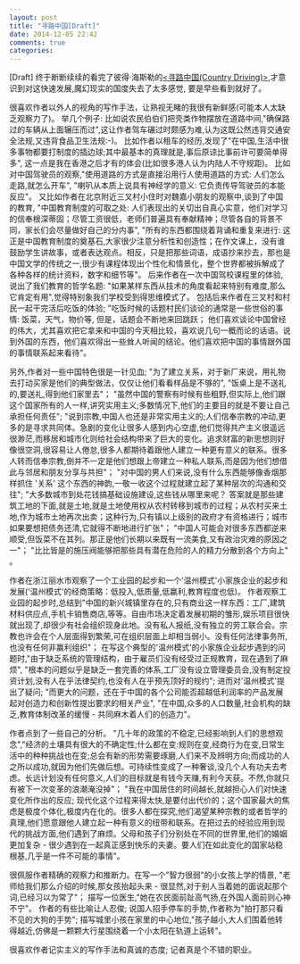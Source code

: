 ```yaml
---
layout: post
title: "寻路中国[Draft]"
date: 2014-12-05 22:42
comments: true
categories: 
---
```

[Draft]
终于断断续续的看完了彼得·海斯勒的[<寻路中国(Country Driving)>](http://book.douban.com/subject/5414391/),才意识到对这快速发展,魔幻现实的国度失去了太多感觉, 要是早些看到就好了。

很喜欢作者以外人的视角的写作手法，让熟视无睹的我很有新鲜感(可能本人太缺乏观察力了)。 举几个例子: 比如说农民伯伯们把壳类作物摆放在道路中间,"确保路过的车辆从上面辗压而过",这让作者驾车碾过时颇感为难,认为这既公然违背交通安全法规,又违背食品卫生法规:-)。  比如作者以租车的经历,发现了"在中国,生活中很多事物都要打制度的插边球;其中最基本的真理就是,事后原谅比事前许可要简单得多", 这一点是我在香港之后才有的体会(比如很多港人认为内陆人不守规距)。  比如对中国驾驶员的观察,"使用道路的方式是直接沿用行人使用道路的方式: 人们怎么走路,就怎么开车", "喇叭从本质上说具有神经学的意义: 它负责传导驾驶员的本能反应"。 又比如作者在北京附近三叉村小住时对魏嘉小朋友的观察中,谈到了中国的教育, "中国教育制度的可取之处: 人们表现出的关切出自真心实意，他们对学习的信奉根深蒂固；尽管工资很低，老师们普遍具有奉献精神；尽管各自的背景不同，家长们会尽量做好自己的分内事",  "所有的东西都围绕着背诵和重复来进行: 这正是中国教育制度的奠基石,大家很少注意分析性和创造性；在作文课上，没有谁鼓励学生讲故事，或者表达观点。相反，只是把那些词语，成语抄来抄去，那也是中国文学的传统之一,很少有课程体现出个性化和情景化，整个世界都被拆解成了各种各样的统计资料，数字和细节等"。  后来作者在一次中国驾校课程里的体验,说出了我们教育的哲学名题: "如果某样东西从技术的角度看起来特别有难度,那么它肯定有用",觉得特别象我们学校受到得思维模式了。 包括后来作者在三叉村和村民一起干完活后吃饭的体验; "吃饭时候的话题村民们谈论的通常是一些世俗的事情: 饭菜，天气，物价等, 但是，话题会不断地来回跳跃； 他们喜欢谈论中国曾经的伟大，尤其喜欢把它拿来和中国的今天相比较，喜欢说几句一概而论的话语。说到外国的东西，他们喜欢得出一些耸人听闻的结论。他们喜欢把中国的事情跟外国的事情联系起来看待"。

另外,作者对一些中国特色很是一针见血; "为了建立关系，对于新厂来说，用礼物去打动买家是他们的典型做法，仅仅让他们看看样品是不够的", "饭桌上是不送礼的,要送礼,得到他们家里去"； "虽然中国的警察有时候有些粗野,但实际上,他们跟这个国家所有的人一样,讲究实用主义;多数情况下,他们的主要目的就是不要让自己承担任何责任"; "说到宗教,中国人也还是非常实用主义的;人们信奉宗教的冲动,更多的是寻求共同体。急剧的变化让很多人感到内心空虚,他们觉得共产主义很遥远很渺茫,而移居和城市化则给社会结构带来了巨大的变化。追求财富的新思想则好像很空洞,很容易让人倦怠,很多人都期待着跟他人建立一种更有意义的联系。很多人转而信奉宗教,倒并不一定是他们想跟上帝建立一种私人联系,而是因为他们想借此与邻居和朋友分享与共担"； "对中国的男人们来说,没有什么东西能够像香烟那样抓住 '关系' 这个东西的神韵,一敬一收这个过程就建立起了某种层次的沟通和交往";  "大多数城市到处花钱搞基础设施建设,这些钱从哪里来呢？ 答案就是那些建筑工地的下面,就是土地,就是土地使用权从农村转移到城市的过程；从农村买来土地,作为城市土地再次出卖；这种行为,只有镇以上级别的政府才有资格进行；城市如果要想把债务还清,它就得不断地进行扩张"；  "中国人可能会对很多东西都逆来顺受,但饭菜不在其列。那正是他们长期以来既有一流美食,又有政治灾难的原因之一"；  "比比皆是的施压阀能够把那些具有潜在危险的人的精力分散到各个方向上" 。

作者在浙江丽水市观察了一个工业园的起步和一个'温州模式'小家族企业的起步和发展('温州模式'的经商策略：低投入,低质量,低赢利,教育程度也低)。 作者观察工业园的起步时,总结到"中国的新兴城镇里存在的,只有商业这一样东西：工厂,建筑材料供应点,手机卡销售商店,等等。自由市场决定着发展初期的雏形,娱乐项目很快就出现了,却很少有社会组织现身此地。没有私人报纸,没有独立的劳工联合会。宗教也许会在个人层面得到繁荣,可在组织层面上却相当弱小。没有任何法律事务所,也没有任何非赢利组织"； 在写这个典型的'温州模式'的小家族企业起步遇到的问题时,"由于缺乏系统的管理结构，由于雇员们没有经受过正规教育，现在遇到了麻烦", "根本的问题似乎是缺乏一套完善的体系,工厂没有设立管理委员会,没有制定投资计划,没有人在乎法律契约,也没有人在乎预先顶好的规约"; 进而对'温州模式'提出了疑问; "而更大的问题，还在于中国的各个公司能否超越低利润率的产品发展起对创造力和创新性提出要求的相关产业", "在中国,众多的人口数量,社会机构的缺乏,教育体制改革的缓慢 - 共同麻木着人们的创造力"。

作者点到了一些自己的分析。 "几十年的政策的不稳定,已经影响到人们的思想观念","经济的土壤具有很大的不确定性;什么都在变:规则在变,经商行为在变,日常生活中的种种挑战也在变;总会有新的形势需要琢磨,人们来不及辨明方向;而成功的人之所以成功,就因为他们先做后想。可持续性变成了一种奢谈,没几个人有功夫去考虑。长远计划没有任何意义,人们的目标就是有钱今天赚,有利今天获。不然,你就只有被下一次变革的浪潮淹没掉"； "我在中国居住的时间越长,就越担心人们对快速变化所作出的反应; 现代化这个过程来得太快,是要付出代价的；这个国家最大的焦虑是极度个体化,极度内在化的。很多人都在探究,他们渴望某种宗教的或者哲学的真理,他们愿意跟他人建立起一种有意义的纽带和联系。在把过去的经验应用到现代的挑战方面,他们遇到了麻烦。父母和孩子们分别处在不同的世界里,他们的婚姻更加复杂 - 很少遇到在一起真正感到快乐的夫妻。要人们在如此变化的国家站稳根基,几乎是一件不可能的事情"。

很佩服作者精确的观察力和推断力。在写一个"智力很弱"的小女孩上学的情景, "老师给我们那么介绍的时候,那女孩抬起头来 - 很显然,对于别人当着她的面说起那个词,已经习以为常了"； 描写一位医生,"她在农民面前趾高气扬,在外国人面前则心神不宁"。 作者的有些比喻让人忍俊; 说国人招手停车的手势,作者称为"拍打那只看不见的大狗的手势"; 描写城里小孩在家里的中心地位,"孩子越小,大人们围着他转得越近,仿佛是一颗颗大行星围绕着一个小太阳在轨道上运转"。

很喜欢作者记实主义的写作手法和真诚的态度; 记者真是个不错的职业。

